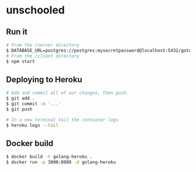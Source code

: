 # unschooled

## Run it

```bash
# From the /server directory
$ DATABASE_URL=postgres://postgres:mysecretpassword@localhost:5432/gotutorial?sslmode=disable go run main.go
# From the /client directory
$ npm start
```

## Deploying to Heroku

```bash
# Add and commit all of our changes, then push.
$ git add . 
$ git commit -m '...'
$ git push

# In a new terminal tail the container logs
$ heroku logs --tail
```
## Docker build

```bash
$ docker build -t golang-heroku .
$ docker run -p 3000:8080 -d golang-heroku
```

